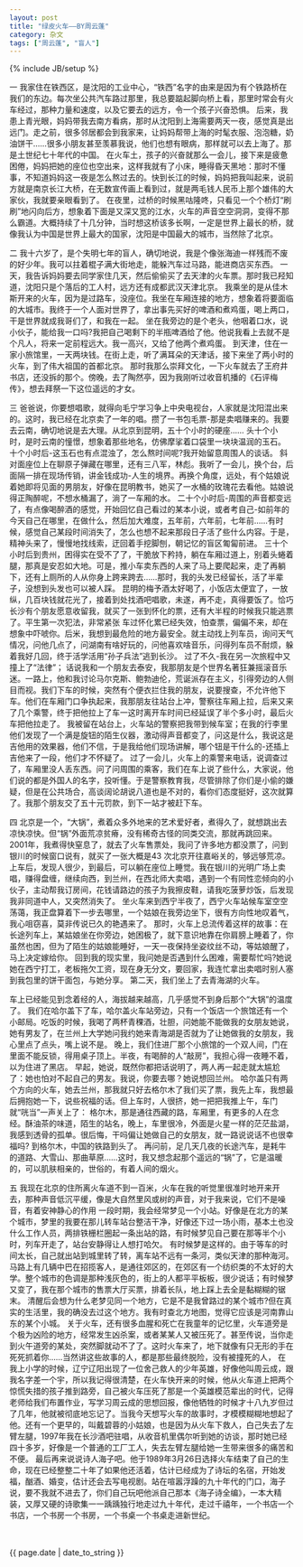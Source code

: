 ```yaml
---
layout: post
title: "绿皮火车——BY周云蓬"
category: 杂文
tags: ["周云蓬", "盲人"]
---
```

{% include JB/setup %}

一
我家住在铁西区，是沈阳的工业中心，“铁西”名字的由来是因为有个铁路桥在我们的东边。每次坐公共汽车路过那里，我总要踮起脚向桥上看，那里时常会有火车经过，那种力量和速度，以及它要去的远方，令一个孩子兴奋恐惧。 
后来，我患上青光眼，妈妈带我去南方看病，那时从沈阳到上海需要两天一夜，感觉真是出远门。走之前，很多邻居都会到我家来，让妈妈帮带上海的时髦衣服、泡泡糖，奶油饼干……很多小朋友甚至羡慕我说，他们也想有眼病，那样就可以去上海了。那是土世纪七十年代的中国。 
在火车土，孩子的兴奋就那么一会儿，接下来是疲惫困倦，妈妈把她的座位也空出来，这样我就有了小床，睡得昏天黑地：那时不懂事，不知道妈妈这一夜是怎么熬过去的。快到长江的时候，妈妈把我叫起来，说前方就是南京长江大桥，在无数宣传画上看到过，就是两毛钱人民币上那个雄伟的大家伙，我就要亲眼看到了。 
在夜里，过桥的时候黑咕隆咚，只看见一个个桥灯“刷刷”地闪向后方，想象着下面是又深又宽的江水，火车的声音空空洞洞，变得不那么霸道。大概持续了十几分钟，当时想这桥该多长啊，一定是世界上最长的桥，就像我认为中国是世界上最大的国家，沈阳是中国最大的城市，当然除了北京。 

二 
我十六岁了，是个失明七年的盲人，确切地说，我是个像张海迪一样残而不废的好少年。我可以拄着棍子满大街地走，能躲汽车过马路，能进商店买东西。 
一天，我告诉妈妈要去同学家住几天，然后偷偷买了去天津的火车票。那时我已羟知道，沈阳只是个落后的工人村，远方还有成都武汉天津北京。 
我乘坐的是从佳木斯开来的火车，因为是过路车，没座位。我坐在车厢连接的地方，想象着将要面临的大城市。我终于一个人面对世界了，拿出事先买好的啤酒和煮鸡蛋，喝上两口，干是世界就成我哥们了，和我在一起。 
坐在我旁边的是个老头，他咽着口水，说小伙子，能给我一口吗?我把自己喝剩下的半瓶啤酒给了他。他说我看上去就不是个凡人，将来一定前程远大。我一高兴，又给了他两个煮鸡蛋。 
到天津，住在一家小旅馆里，一天两块钱。在街上走，听了满耳朵的天津话，接下来坐了两小时的火车，到了伟大祖国的首都北京。 
那时我那么崇拜文化，一下火车就去了王府井书店，还没拆的那个。傍晚，去了陶然亭，因为我刚听过收音机播的《石评梅传》，想去拜祭一下这位遥远的才女。 

三 
爸爸说，你要想唱歌，就得向毛宁学习争上中央电视台，人家就是沈阳混出来的。这时，我已经在北京卖了一年的唱。攒了一书包毛票-那是卖唱赚来的。我要去云南，确切地说是去大理。从北京到昆明，五十个小时的硬座…… 
头十个小时，是时云南的憧憬，想象着那些地名，仿佛摩挲着口袋里一块块温润的玉石。 
十个小时后-这玉石也有点混浊了，怎么熬时间呢?我开始留意周围人的谈话。 
斜对面座位上在聊原子弹藏在哪里，还有三八军，林彪。我听了一会儿，换个台，后面隔一排在现场传销，讲金钱成功-人生的境界。再换个角度，远处，有个姑娘说着她即将见面的男朋友，好像在昆明教书，她买了一水桶的玫瑰花去看他。姑娘说得正陶醉呢，不想水桶漏了，淌了一车厢的水。 
二十个小时后-周围的声音都变远了，有点像喝醉酒的感觉，开始回忆自己看过的某本小说，或者考自己-如前年的今天自己在哪里，在做什么，然后加大难度，五年前，六年前，七年前……有时候，感觉自己某段时间消失了，怎么也想不起来那段日子活了些什么内容。于是，精神头来了，慢慢地找线索，迂回着手挖脚刨，朝记忆的盲区匍匐前进。 
三十个小时后到贵州，困得实在受不了了，干脆放下矜持，躺在车厢过道上，别着头蜷着腿，那真是安忍如大地。可是，推小车卖东西的人来了马上要爬起来，走了再躺下，还有上厕所的人从你身上跨来跨去……那时，我的头发已经留长，活了半辈子，没想到头发也可以被人踩。 
昆明的梅予酒太好喝了，小饭店太便宜了，一放纵，几百块钱就花光了，接着到处找酒吧唱歌，未遂，再不走，真得要饭了。恰巧长沙有个朋友愿意收留我，就买了一张到怀化的票，还有大半程的时候我只能逃票了。平生第一次犯法，非常紧张 
车过怀化累已经失效，怕查票，偏偏不来，却在想象中吓唬你。后米，我想到最危险的地方最安全。就主动找上列车员，询问天气情况，问他几点了，问湖南有啥好玩的，问他喜欢啥音乐，问得列车员不耐烦，躲着我好几回，终于活学活用“孙子兵法”逃到长沙。 
过了不久-我在另一次旅程中又撞上了“法律”； 
话说我和一个朋友去泰安，我那朋友是个世界名著狂兼摇滚音乐迷。一路上，他和我讨论马尔克斯、鲍勃迪伦，荒诞派存在主义，引得旁边的人侧目而视。我们下车的时候，突然有个便衣拦住我的朋友，说要搜查，不允许他下车。他们在车厢门口争执起来，我那朋友往站台上冲，警察往车厢上拉，后来又来了几个乘警，终于把他拉上了车一这时离开车时间已经延误了半个多小时，最后火车把他拉走了。 
我被留在站台上，火车站的警察把我带到候车室；在我的行李里他们发现了一个满是旋钮的陌生仪器，激动得声音都变了，问这是什么，我说这是吉他用的效果器，他们不信，于是我给他们现场讲解，哪个钮是干什么的-还插上吉他来了一段，他们才不怀疑了。 
过了一会儿，火车上的乘警来电话，说调查过了，车厢里没人丢东西。问了问周围的乘客，我们在车上说了些什么，大家说，他们说的都是外国人的名字，投听懂。于是警察教育我，尽管排除了你们是小偷的嫌疑，但是在公共场合，高谈阔论胡说八道也是不对的，看你们态度挺好，这次就算了。我那个朋友交了五十元罚款，到下一站才被赶下车。 

四 
北京是一个，“大锅”，煮着众多外地来的艺术爱好者，煮得久了，就想跳出去凉快凉快。但“锅”外面荒凉贫瘠，没有稀奇古怪的同类交流，那就再跳回来。 
2001年，我煮得快窒息了，就去了火车售票处，我问了许多地方都没票了，问到银川的时候窗口说有，就买了一张大概是43 次北京开往嘉峪关的，够远够荒凉。上车后，发现人很少，到最后，可以躺在座位上睡觉。我在银川的光明广场上卖唱，赚得盘缠，继续向西，到兰州，在西北师大卖唱，遇到一个有同性恋倾向的小伙子，主动帮我订房间，花钱请路边的孩子为我擦皮鞋，请我吃菠萝炒饭，后发现我非同道中人，又突然消失了。 
坐火车来到西宁半夜了，西宁火车站候车室空空荡蔼，我正盘算着下一步去哪里，一个姑娘在我旁边坐下，很有方向性地叹着气，我心咀窃喜，莫非传说已久的艳遇来了。 
那时，火车上总流传着这样的故事：在长途列车上，某姑娘坐在你旁边，她困极了，就下意识地靠在你肩膀上睡着了，你虽然也困，但为了陌生的姑娘能睡好，一天一夜保持坐姿纹丝不动，等姑娘醒了，马上决定嫁给你。 
回到我的现实里，我问她是否遇到什么困难，需要帮忙吗?她说她在西宁打工，老板拖欠工资，现在身无分文，要回家，我连忙拿出卖唱时别人塞到我包里的饼干面包，与她分享。 
第二天，我们坐上了去青海湖的火车。 

车上已经能见到念着经的人，海拔越来越高，几乎感觉不到身后那个“大锅”的温度了。 
我们在哈尔盖下了车，哈尔盖火车站旁边，只有一个饭店一个旅馆还有一个小邮局。吃饭的时候，我喝了两杯青稞酒，壮胆，问她能不能做我的女朋友她说，她有男友了，在兰州上大学她问我约她来青海湖是否就为了让她做我的女朋友，我心里点了点头，嘴上说不是。 
晚上，我们住进厂那个小旅馆的一个双人间，门在里面不能反锁，得用桌子顶上。半夜，有喝醉的人“敲房”，我担心得一夜睡不着，以为住进了黑店。 
早起，她说，既然你都把话说明了，两人再一起走就太尴尬了：她也怕对不起自己的男友。我说，你要去哪？她说想回兰州。 
哈尔盖只有两个方向的火车，她去兰州，那我就只好去格尔木了我们买了票，我先上车，我想最后拥抱她一下，说些祝福的话。但上车时，人很挤，她一把把我推上午，车门就“咣当”一声关上了： 
格尔木，那是通往西藏的路，车厢里，有更多的人在念经。酥油茶的味道，陌生的站名，晚上，车里很冷，外面是火星一样的茫茫盐湖，我感到透骨的孤单。很后悔，干吗偏让她做自己的女朋友，就一路说说话不也很幸福吗? 
到格尔木，中国的铁路到头了。 
再问前，足几天几夜的长途汽车，是耗牛的道路、大雪山、那曲草原……这时，我又想念起那个遥远的“锅”了，它是温暖的，可以肌肤相亲的，世俗的，有着人间的烟火。 

五 
我现在北京的住所离火车道不到一百米，火车在我的听觉里很准时地开来开去，那种声音低沉平缓，像是大自然里风或树的声音，对于我来说，它们不是噪音，有着安神静心的作用 
一段时期，我会经常梦见一个小站。好像是在北方的某个城市，梦里的我要在那儿转车站台整洁干净，好像还下过一场小雨，基本土也没什么工作人员，两排铁栅栏圈起一条出站的路，有时候梦见自己要在那等半个小时，列车开走了，站台安静得让人想打哈欠。 
有时候梦是这样的。由于等车的时间太长，自己就出站到城里转了转，离车站不远有一条河，类似天津的那种海河。马路上有几辆中巴在招揽客人，是通往郊区的，在郊区有一个纺织类的不太好的大学。整个城市的色调是那种浅灰色的，街上的人都平平板板，很少说话；有时候梦又变了，我在那个城市的售票大厅买票，排着长队，地上踩上去全是黏糊糊的锯末。 
清醒后会想为什么老梦见同一个地方，它是不是我曾路过的某个城市?但在真实的生活里，我的确没去过这个地方。我有时查北方地图，觉得它应该是河南靠山东的某个小城。 
关于火车，还有很多血腥和死亡在我童年的记忆里，火车道旁是个极为凶险的地方，经常发生凶杀案，或者某某人又被压死了。甚至传说，当你走到火午道旁的某处，突然脚就动不了了。这时火车来了，地下就像有只无形的手在死死抓着你……当然讲这些故事的人，都是那些最终脱险，没有被撞死的人， 
在我上小学的时候，辽宁辽阳出现了一位舍己救人的少年英雄，好像他叫周云成，跟我名字差一个宇，所以我记得很清楚，在火车快开来的时候，他从火车道上把两个惊慌失措的孩子推到路旁，自己被火车压死了那是一个英雄模范辈出的时代，记得老师给我们布置作业，写学习周云成的思想回报，像他牺牲的时候才十八九岁但过了几年，他就被彻底地忘记了。当我今天想写火车的故事时，才模模糊糊地想起了他。还有一个更早的，叫戴碧蓉的小姑娘，也是因为从火车下救人，白己失去了左臂左腿，1997年我在长沙酒吧驻唱，从收音机里偶尔听到她的访谈，那时她已经四十多岁，好像是一个普通的工厂工人，失去左臂左腿给她一生带来很多的痛苦和不便。 
最后再来说说诗人海子吧。他于1989年3月26日选择火车结束了自己的生命，现在已经整整二十年了如果他还活着，估计已经成为了诗坛的名宿，开始发福，酗酒、婚变，估计还会去写电视剧。站在喧嚣浮躁的九十年代的门口，海子说，要不我就不进去了，你们自己玩吧他派自己那本《海子诗全编》，一本大精装，又厚又硬的诗歌集一一踽踽独行地走过九十年代，走过千禧年，一个书店一个书店，一个书房一个书房，一个书桌一个书桌走进新世纪。

[^1]: 
　　<p>{{ page.date | date_to_string }}</p>
